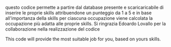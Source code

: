 questo codice permette a partire dal database presente e scaricaricabile di inserire le proprie skills attribuendone un punteggio da 1 a 5 e in base all'importanza della skills per ciascuna occupazione
viene calcolata la occupazione più adatta alle proprie skills. 
Si ringrazia Edoardo Lovallo per la collaborazione nella realizzazione del codice

This code will provide the most suitable job for you, based on yours skills.

